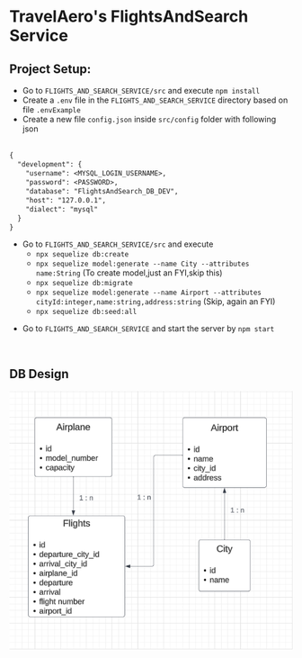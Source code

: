 # TravelAero's FlightsAndSearch Service 

## Project Setup:

- Go to `FLIGHTS_AND_SEARCH_SERVICE/src` and execute `npm install`
- Create a `.env` file in the `FLIGHTS_AND_SEARCH_SERVICE` directory based on file `.envExample` 
- Create a new  file `config.json` inside `src/config` folder with following json
 
```

{
  "development": {
    "username": <MYSQL_LOGIN_USERNAME>,
    "password": <PASSWORD>,
    "database": "FlightsAndSearch_DB_DEV",
    "host": "127.0.0.1",
    "dialect": "mysql"
  }
}

```
* Go to `FLIGHTS_AND_SEARCH_SERVICE/src` and execute 
  * `npx sequelize db:create`
  * `npx sequelize model:generate --name City --attributes name:String` (To create model,just an FYI,skip this)
  * `npx sequelize db:migrate`
  * `npx sequelize model:generate --name Airport --attributes cityId:integer,name:string,address:string` (Skip, again an FYI)
  * `npx sequelize db:seed:all`

- Go to `FLIGHTS_AND_SEARCH_SERVICE` and start the server by `npm start`

<br>

## DB Design

![Flight Search Database](src/assets/flightsAndSearch_DB_Design.png)